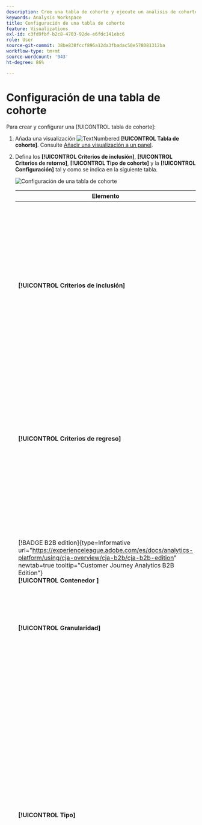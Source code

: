 ```yaml
---
description: Cree una tabla de cohorte y ejecute un análisis de cohorte en Analysis Workspace.
keywords: Analysis Workspace
title: Configuración de una tabla de cohorte
feature: Visualizations
exl-id: c3fd9fbf-b2c8-4703-92de-e6fdc141ebc6
role: User
source-git-commit: 38be838fccf896a12da3fbadac50e578081312ba
workflow-type: tm+mt
source-wordcount: '943'
ht-degree: 86%

---
```


# Configuración de una tabla de cohorte

Para crear y configurar una [!UICONTROL tabla de cohorte]:

1. Añada una visualización ![TextNumbered](/help/assets/icons/TextNumbered.svg) **[!UICONTROL Tabla de cohorte]**. Consulte [Añadir una visualización a un panel](../freeform-analysis-visualizations.md#add-visualizations-to-a-panel).

1. Defina los **[!UICONTROL Criterios de inclusión]**, **[!UICONTROL Criterios de retorno]**, **[!UICONTROL Tipo de cohorte]** y la **[!UICONTROL Configuración]** tal y como se indica en la siguiente tabla.

   ![Configuración de una tabla de cohorte](assets/cohort-configure.png)

   | Elemento | Descripción |
   |--- |--- |
   | **[!UICONTROL Criterios de inclusión]** | Puede aplicar hasta 10 segmentos de inclusión y hasta 3 métricas de inclusión. La métrica especifica a qué cohorte pertenece un usuario. Por ejemplo, si la métrica de inclusión es Pedidos, solo se incluirán en la cohorte inicial aquellos usuarios que hayan realizado un pedido durante el intervalo de tiempo del análisis de cohorte.<br>El operador predeterminado entre métricas es AND, aunque se puede cambiar a OR. Además, se puede añadir segmentación numérica a estas métricas. Por ejemplo: `Sessions >= 1`.</br> |
   | **[!UICONTROL Criterios de regreso]** | Puede aplicar hasta 10 segmentos de regreso y hasta 3 métricas de regreso. La métrica indica si se ha retenido al usuario (retención) o no (pérdida). Por ejemplo, si la métrica de regreso es Vistas de vídeo, solo se representan como retenidos aquellos usuarios que hayan visto vídeos durante períodos de tiempo siguientes (después del período en el que se añadieron a una cohorte). Otra métrica que cuantifica la retención es Sesiones. |
   | [!BADGE B2B edition]{type=Informative url="https://experienceleague.adobe.com/es/docs/analytics-platform/using/cja-overview/cja-b2b/cja-b2b-edition" newtab=true tooltip="Customer Journey Analytics B2B Edition"}<br/>**[!UICONTROL Contenedor ]** | De forma predeterminada, el análisis de cohorte está vinculado al contenedor de persona. Si hay más contenedores disponibles más allá de Persona en la conexión basada en cuentas que admite el proyecto de Workspace, puede seleccionar otro contenedor para el análisis de cohorte en el menú desplegable **[!UICONTROL Contenedor]**. |
   | **[!UICONTROL Granularidad]** | La granularidad de tiempo de Día, Semana, Mes, Trimestre o Año. |
   | **[!UICONTROL Tipo]** | **[!UICONTROL Retención]** (predeterminado): Una cohorte de **[!UICONTROL Retención]** mide en qué medida sus cohortes de personas regresan a su propiedad a lo largo del tiempo. Una cohorte de retención es la cohorte estándar e indica un comportamiento de regreso y repetición por parte del usuario. El color verde indica una cohorte de [!UICONTROL Retención] en la tabla.<br>**[!UICONTROL Pérdida ]**: una cohorte de**[!UICONTROL  pérdida ]**(también conocida como desgaste o abandono) mide cómo las cohortes de visitantes se alejan de su propiedad a lo largo del tiempo. La pérdida es lo contrario a la retención: `Churn = 1 - Retention`. [!UICONTROL La pérdida] es una buena medida de la permanencia y una oportunidad, ya que muestra con qué frecuencia no regresan los clientes. Puede utilizar la pérdida para analizar e identificar áreas en las que centrarse: ¿qué segmentos de cohorte deben recibir más atención? Un color rojo indica una cohorte [!UICONTROL Pérdida] en la tabla (similar al abandono en la visualización**[!UICONTROL  Flujo ]**).</br> |
   | **[!UICONTROL Configuración]** | **[!UICONTROL Cálculo móvil]**: calcule la retención o la pérdida en función de la columna previa, no de la columna Incluido (valor predeterminado). [!UICONTROL Cálculo móvil] cambia el método de cálculo para sus períodos de &quot;regreso&quot;. El cálculo normal encuentra a los usuarios que cumplen los criterios de regreso y que formaron parte del período de inclusión. Independientemente de si estaban o no en la cohorte durante el período anterior. Por su parte, [!UICONTROL Cálculo móvil] encuentra usuarios que cumplen los criterios de “regreso” y que fueron parte del periodo anterior. Por lo tanto, [!UICONTROL Cálculo móvil] segmenta y canaliza a los usuarios que cumplen de forma continua los criterios de &quot;regreso&quot;, período tras período. Los criterios de [!UICONTROL regreso] se aplican a cada uno de los periodos previos al periodo seleccionado. </br><br>**[!UICONTROL Tabla de latencia ]**: Una [!UICONTROL tabla de latencia] mide el tiempo transcurrido antes y después de que se produzca el evento de inclusión. [!UICONTROL La tabla de latencia] es muy útil para el análisis previo y posterior. Por ejemplo: tiene un próximo lanzamiento de producto o campaña y desea rastrear el comportamiento antes y después del lanzamiento. La [!UICONTROL tabla de latencia] muestra el comportamiento previo y posterior en paralelo para ver el impacto directo. Las celdas de preinclusión en la [!UICONTROL tabla de latencia] calculan los usuarios que cumplen los criterios de [!UICONTROL inclusión] en el periodo de inclusión y que luego cumplen los criterios de [!UICONTROL regreso] en los periodos anteriores al periodo de inclusión.  Tenga en cuenta que [!UICONTROL Tabla de latencia] y [!UICONTROL Cohorte de dimensión personalizada] no se pueden utilizar juntos.</br><br>**[!UICONTROL Cohorte de dimensión personalizada]**: cree cohortes basadas en la dimensión seleccionada, en lugar de cohortes basadas en el tiempo (predeterminado). Muchos clientes desean analizar sus cohortes en función de un criterio distinto del tiempo. La nueva función de cohorte de dimensión personalizada ofrece la flexibilidad para generar cohortes basadas en dimensiones de su elección. Utilice dimensiones como canal de marketing, campaña, producto, página, región o cualquier otra dimensión para mostrar cómo cambia la retención en función de los distintos valores que adoptan. La definición del segmento de la cohorte de [!UICONTROL dimensión personalizada] aplica el elemento de dimensión solo como parte del periodo de inclusión, y no como parte de la definición de regreso.</br><br>Después de elegir la opción [!UICONTROL Cohorte de dimensión personalizada], puede arrastrar y soltar la dimensión que desee en la zona de colocación. Añadir dimensiones le permite comparar artículos de dimensiones similares en el mismo periodo de tiempo. Por ejemplo, puede comparar el rendimiento de ciudades, de productos, de campañas, etc. La tabla de cohorte devuelve los 14 elementos de dimensión principales. Sin embargo, puede usar un segmento ![segment](/help/assets/icons/Filter.svg) para mostrar solo los elementos de dimensión que desee. No se puede utilizar una [!UICONTROL Cohorte de dimensión personalizada] con la función [!UICONTROL Tabla de latencia].</br> |

1. Haga clic en **[!UICONTROL Generar]**.
1. Para volver a configurar la [!UICONTROL tabla de cohortes], seleccione ![Editar](/help/assets/icons/Edit.svg).

1. (Opcional) Cree un segmento o una audiencia a partir de una selección.

   Seleccione celdas (contiguas o no) y haga clic con el botón secundario en > **[!UICONTROL Crear segmento a partir de la selección]**.

   ![Crear segmento o audiencia](assets/retention-createfilter.png)

1. En el [Generador de segmentos](/help/components/segments/seg-builder.md), continúe editando el segmento y luego haga clic en **[!UICONTROL Guardar]**.

   El segmento guardado está disponible para usar en el panel [!UICONTROL Segmento] en [!UICONTROL Analysis Workspace].

## Configuración

Puede definir la configuración específica de una [!UICONTROL tabla de cohortes].

1. Seleccione ![Configuración](/help/assets/icons/Setting.svg) para ajustar la configuración de la [!UICONTROL tabla de cohortes].

   | Configuración | Descripción |
   |---|---|
   | **Mostrar solo porcentaje** | Elimina el valor numérico y solo muestra el porcentaje. |
   | **Redondear el porcentaje al entero más cercano** | Redondea el valor porcentual al total más cercano en lugar de mostrar el valor decimal. |
   | **Mostrar fila de porcentaje medio** | Inserta una nueva fila en la parte superior de la tabla y, a continuación, agrega el promedio de los valores dentro de cada columna. |


>[!MORELIKETHIS]
>
>[Añadir una visualización a un panel](/help/analysis-workspace/visualizations/freeform-analysis-visualizations.md#add-visualizations-to-a-panel)
>>[Configuración de visualización](/help/analysis-workspace/visualizations/freeform-analysis-visualizations.md#settings)
>>[Menú contextual de visualización](/help/analysis-workspace/visualizations/freeform-analysis-visualizations.md#context-menu)
>

